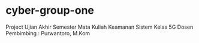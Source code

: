 # cyber-group-one
Project Ujian Akhir Semester Mata Kuliah Keamanan Sistem
Kelas 5G
Dosen Pembimbing : Purwantoro, M.Kom
